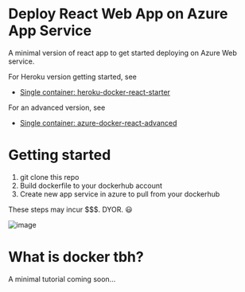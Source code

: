 ﻿# Deploy React Web App on Azure App Service
 
A minimal version of react app to get started deploying on Azure Web service.

For Heroku version getting started, see
 - [Single container: heroku-docker-react-starter](https://github.com/ray-chunkit-chung/heroku-docker-react-starter)

For an advanced version, see
 - [Single container: azure-docker-react-advanced](https://github.com/ray-chunkit-chung/azure-docker-react-advanced)


# Getting started

1. git clone this repo
2. Build dockerfile to your dockerhub account
3. Create new app service in azure to pull from your dockerhub

These steps may incur $$$. DYOR. :smiley:

![image](https://user-images.githubusercontent.com/26511618/157792178-92f7296e-fda4-432d-a1bf-170206e7f909.png)


# What is docker tbh?

A minimal tutorial coming soon...

